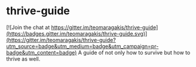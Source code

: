 # thrive-guide

[![Join the chat at https://gitter.im/teomaragakis/thrive-guide](https://badges.gitter.im/teomaragakis/thrive-guide.svg)](https://gitter.im/teomaragakis/thrive-guide?utm_source=badge&utm_medium=badge&utm_campaign=pr-badge&utm_content=badge)
A guide of not only how to survive but how to thrive as well.

